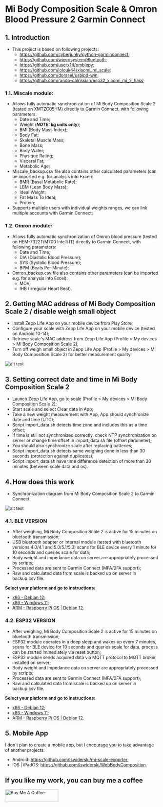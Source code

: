 # Mi Body Composition Scale & Omron Blood Pressure 2 Garmin Connect

## 1. Introduction
- This project is based on following projects:
  - https://github.com/cyberjunky/python-garminconnect;
  - https://github.com/wiecosystem/Bluetooth;
  - https://github.com/userx14/omblepy;
  - https://github.com/lolouk44/xiaomi_mi_scale;
  - https://github.com/dorssel/usbipd-win;
  - https://github.com/rando-calrissian/esp32_xiaomi_mi_2_hass;
### 1.1. Miscale module:
- Allows fully automatic synchronization of Mi Body Composition Scale 2 (tested on XMTZC05HM) directly to Garmin Connect, with following parameters:
  - Date and Time;
  - Weight (**_NOTE:_ kg units only**);
  - BMI (Body Mass Index);
  - Body Fat;
  - Skeletal Muscle Mass;
  - Bone Mass;
  - Body Water;
  - Physique Rating;
  - Visceral Fat;
  - Metabolic Age;
- Miscale_backup.csv file also contains other calculated parameters (can be imported e.g. for analysis into Excel):
  - BMR (Basal Metabolic Rate);
  - LBM (Lean Body Mass);
  - Ideal Weight;
  - Fat Mass To Ideal;
  - Protein;
- Supports multiple users with individual weights ranges, we can link multiple accounts with Garmin Connect;
### 1.2. Omron module: 
- Allows fully automatic synchronization of Omron blood pressure (tested on HEM-7322T/M700 Intelli IT) directly to Garmin Connect, with following parameters:
  - Date and Time;
  - DIA (Diastolic Blood Pressure);
  - SYS (Systolic Blood Pressure);
  - BPM (Beats Per Minute);
- Omron_backup.csv file also contains other parameters (can be imported e.g. for analysis into Excel):
  - MOV;
  - IHB (Irregular Heart Beat).

## 2. Getting MAC address of Mi Body Composition Scale 2 / disable weigh small object
- Install Zepp Life App on your mobile device from Play Store;
- Configure your scale with Zepp Life App on your mobile device (tested on Android 10-14);
- Retrieve scale's MAC address from Zepp Life App (Profile > My devices > Mi Body Composition Scale 2);
- Turn off weigh small object in Zepp Life App (Profile > My devices > Mi Body Composition Scale 2) for better measurement quality:

![alt text](https://github.com/RobertWojtowicz/miscale2garmin/blob/master/manuals/settings.png)

## 3. Setting correct date and time in Mi Body Composition Scale 2
- Launch Zepp Life App, go to scale (Profile > My devices > Mi Body Composition Scale 2);
- Start scale and select Clear data in App;
- Take a new weight measurement with App, App should synchronize date and time (UTC);
- Script import_data.sh detects time zone and includes this as a time offset;
- If time is still not synchronized correctly, check NTP synchronization on server or change time offset in import_data.sh file (offset parameter);
- You should also synchronize scale after replacing batteries;
- Script import_data.sh detects same weighing done in less than 30 seconds (protection against duplicates);
- Script import_data.sh have time difference detection of more than 20 minutes (between scale data and os).

## 4. How does this work
- Synchronization diagram from Mi Body Composition Scale 2 to Garmin Connect:

![alt text](https://github.com/RobertWojtowicz/miscale2garmin/blob/master/manuals/workflow.png)

### 4.1. BLE VERSION
- After weighing, Mi Body Composition Scale 2 is active for 15 minutes on bluetooth transmission;
- USB bluetooth adapter or internal module (tested with bluetooth versions 4.0/4.1 and 5.0/5.1/5.3) scans for BLE device every 1 minute for 10 seconds and queries scale for data;
- Body weight and impedance data on server are appropriately processed by scripts;
- Processed data are sent to Garmin Connect (MFA/2FA support);
- Raw and calculated data from scale is backed up on server in backup.csv file.

**Select your platform and go to instructions:**
- [x86 - Debian 12](https://github.com/RobertWojtowicz/miscale2garmin/blob/master/manuals/x86_ble.md);
- [x86 - Windows 11](https://github.com/RobertWojtowicz/miscale2garmin/blob/master/manuals/x86_ble_win.md);
- [ARM - Raspberry Pi OS | Debian 12](https://github.com/RobertWojtowicz/miscale2garmin/blob/master/manuals/ARM_ble.md).

### 4.2. ESP32 VERSION
- After weighing, Mi Body Composition Scale 2 is active for 15 minutes on bluetooth transmission;
- ESP32 module operates in a deep sleep and wakes up every 7 minutes, scans for BLE device for 10 seconds and queries scale for data, process can be started immediately via reset button;
- ESP32 module sends acquired data via MQTT protocol to MQTT broker installed on server;
- Body weight and impedance data on server are appropriately processed by scripts;
- Processed data are sent to Garmin Connect (MFA/2FA support);
- Raw and calculated data from scale is backed up on server in backup.csv file.

**Select your platform and go to instructions:**
- [x86 - Debian 12](https://github.com/RobertWojtowicz/miscale2garmin/blob/master/manuals/x86_esp32.md);
- [x86 - Windows 11](https://github.com/RobertWojtowicz/miscale2garmin/blob/master/manuals/x86_esp32_win.md);
- [ARM - Raspberry Pi OS | Debian 12](https://github.com/RobertWojtowicz/miscale2garmin/blob/master/manuals/ARM_esp32.md).

## 5. Mobile App
I don't plan to create a mobile app, but I encourage you to take advantage of another projects:
- Android: https://github.com/lswiderski/mi-scale-exporter;
- iOS | iPadOS: https://github.com/lswiderski/WebBodyComposition.

## If you like my work, you can buy me a coffee
<a href="https://www.buymeacoffee.com/RobertWojtowicz" target="_blank"><img src="https://cdn.buymeacoffee.com/buttons/default-orange.png" alt="Buy Me A Coffee" height="41" width="174"></a>

